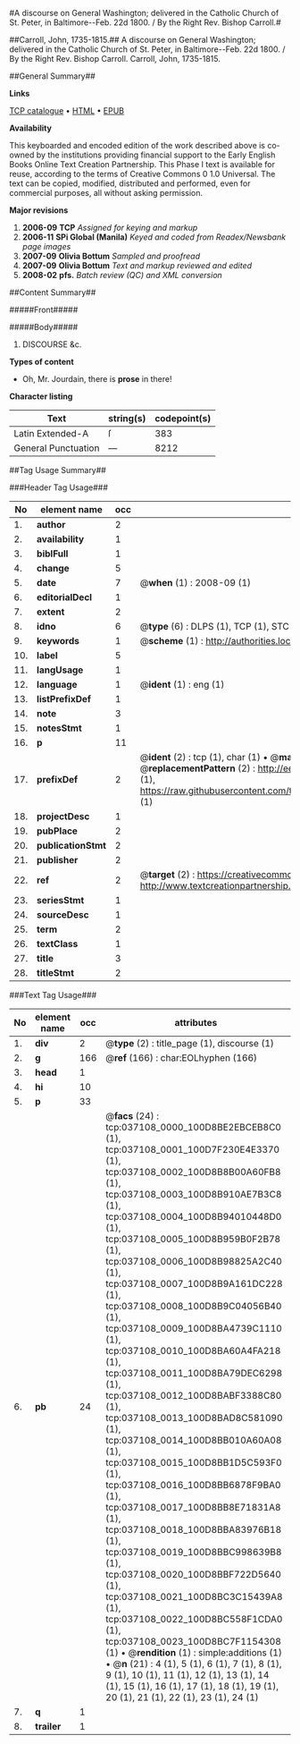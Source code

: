 #A discourse on General Washington; delivered in the Catholic Church of St. Peter, in Baltimore--Feb. 22d 1800. / By the Right Rev. Bishop Carroll.#

##Carroll, John, 1735-1815.##
A discourse on General Washington; delivered in the Catholic Church of St. Peter, in Baltimore--Feb. 22d 1800. / By the Right Rev. Bishop Carroll.
Carroll, John, 1735-1815.

##General Summary##

**Links**

[TCP catalogue](http://www.ota.ox.ac.uk/tcp/)  • 
[HTML](http://tei.it.ox.ac.uk/tcp/Texts-HTML/free/N27/N27849.html)  • 
[EPUB](http://tei.it.ox.ac.uk/tcp/Texts-EPUB/free/N27/N27849.epub)

**Availability**

This keyboarded and encoded edition of the
	       work described above is co-owned by the institutions
	       providing financial support to the Early English Books
	       Online Text Creation Partnership. This Phase I text is
	       available for reuse, according to the terms of Creative
	       Commons 0 1.0 Universal. The text can be copied,
	       modified, distributed and performed, even for
	       commercial purposes, all without asking permission.

**Major revisions**

1. __2006-09__ __TCP__ *Assigned for keying and markup*
1. __2006-11__ __SPi Global (Manila)__ *Keyed and coded from Readex/Newsbank page images*
1. __2007-09__ __Olivia Bottum__ *Sampled and proofread*
1. __2007-09__ __Olivia Bottum__ *Text and markup reviewed and edited*
1. __2008-02__ __pfs.__ *Batch review (QC) and XML conversion*

##Content Summary##

#####Front#####

#####Body#####

1. DISCOURSE &c.

**Types of content**

  * Oh, Mr. Jourdain, there is **prose** in there!

**Character listing**


|Text|string(s)|codepoint(s)|
|---|---|---|
|Latin Extended-A|ſ|383|
|General Punctuation|—|8212|

##Tag Usage Summary##

###Header Tag Usage###

|No|element name|occ|attributes|
|---|---|---|---|
|1.|__author__|2||
|2.|__availability__|1||
|3.|__biblFull__|1||
|4.|__change__|5||
|5.|__date__|7| @__when__ (1) : 2008-09 (1)|
|6.|__editorialDecl__|1||
|7.|__extent__|2||
|8.|__idno__|6| @__type__ (6) : DLPS (1), TCP (1), STC (1), NOTIS (1), IMAGE-SET (1), EVANS-CITATION (1)|
|9.|__keywords__|1| @__scheme__ (1) : http://authorities.loc.gov/ (1)|
|10.|__label__|5||
|11.|__langUsage__|1||
|12.|__language__|1| @__ident__ (1) : eng (1)|
|13.|__listPrefixDef__|1||
|14.|__note__|3||
|15.|__notesStmt__|1||
|16.|__p__|11||
|17.|__prefixDef__|2| @__ident__ (2) : tcp (1), char (1)  •  @__matchPattern__ (2) : ([0-9\-]+):([0-9IVX]+) (1), (.+) (1)  •  @__replacementPattern__ (2) : http://eebo.chadwyck.com/downloadtiff?vid=$1&page=$2 (1), https://raw.githubusercontent.com/textcreationpartnership/Texts/master/tcpchars.xml#$1 (1)|
|18.|__projectDesc__|1||
|19.|__pubPlace__|2||
|20.|__publicationStmt__|2||
|21.|__publisher__|2||
|22.|__ref__|2| @__target__ (2) : https://creativecommons.org/publicdomain/zero/1.0/ (1), http://www.textcreationpartnership.org/docs/. (1)|
|23.|__seriesStmt__|1||
|24.|__sourceDesc__|1||
|25.|__term__|2||
|26.|__textClass__|1||
|27.|__title__|3||
|28.|__titleStmt__|2||


###Text Tag Usage###

|No|element name|occ|attributes|
|---|---|---|---|
|1.|__div__|2| @__type__ (2) : title_page (1), discourse (1)|
|2.|__g__|166| @__ref__ (166) : char:EOLhyphen (166)|
|3.|__head__|1||
|4.|__hi__|10||
|5.|__p__|33||
|6.|__pb__|24| @__facs__ (24) : tcp:037108_0000_100D8BE2EBCEB8C0 (1), tcp:037108_0001_100D7F230E4E3370 (1), tcp:037108_0002_100D8B8B00A60FB8 (1), tcp:037108_0003_100D8B910AE7B3C8 (1), tcp:037108_0004_100D8B94010448D0 (1), tcp:037108_0005_100D8B959B0F2B78 (1), tcp:037108_0006_100D8B98825A2C40 (1), tcp:037108_0007_100D8B9A161DC228 (1), tcp:037108_0008_100D8B9C04056B40 (1), tcp:037108_0009_100D8BA4739C1110 (1), tcp:037108_0010_100D8BA60A4FA218 (1), tcp:037108_0011_100D8BA79DEC6298 (1), tcp:037108_0012_100D8BABF3388C80 (1), tcp:037108_0013_100D8BAD8C581090 (1), tcp:037108_0014_100D8BB010A60A08 (1), tcp:037108_0015_100D8BB1D5C593F0 (1), tcp:037108_0016_100D8BB6878F9BA0 (1), tcp:037108_0017_100D8BB8E71831A8 (1), tcp:037108_0018_100D8BBA83976B18 (1), tcp:037108_0019_100D8BBC998639B8 (1), tcp:037108_0020_100D8BBF722D5640 (1), tcp:037108_0021_100D8BC3C15439A8 (1), tcp:037108_0022_100D8BC558F1CDA0 (1), tcp:037108_0023_100D8BC7F1154308 (1)  •  @__rendition__ (1) : simple:additions (1)  •  @__n__ (21) : 4 (1), 5 (1), 6 (1), 7 (1), 8 (1), 9 (1), 10 (1), 11 (1), 12 (1), 13 (1), 14 (1), 15 (1), 16 (1), 17 (1), 18 (1), 19 (1), 20 (1), 21 (1), 22 (1), 23 (1), 24 (1)|
|7.|__q__|1||
|8.|__trailer__|1||
